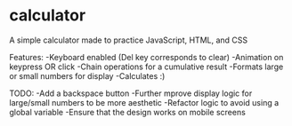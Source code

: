 # calculator

A simple calculator made to practice JavaScript, HTML, and CSS

Features:
-Keyboard enabled (Del key corresponds to clear)
-Animation on keypress OR click
-Chain operations for a cumulative result
-Formats large or small numbers for display
-Calculates :)


TODO:
-Add a backspace button
-Further mprove display logic for large/small numbers to be more aesthetic
-Refactor logic to avoid using a global variable
-Ensure that the design works on mobile screens